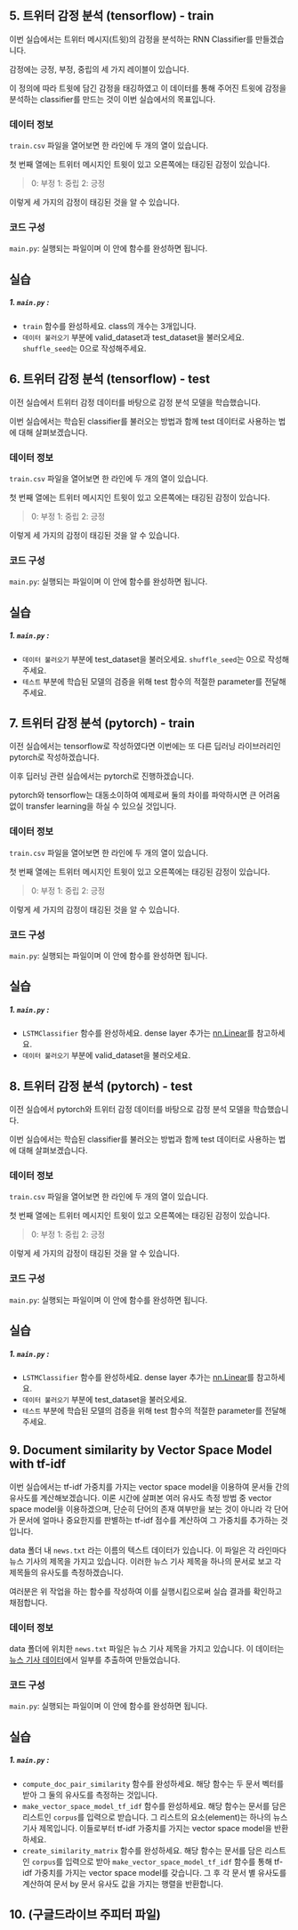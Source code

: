 ## 5. **트위터 감정 분석 (tensorflow) - train**

이번 실습에서는 트위터 메시지(트윗)의 감정을 분석하는 RNN Classifier를 만들겠습니다.

감정에는 긍정, 부정, 중립의 세 가지 레이블이 있습니다.

이 정의에 따라 트윗에 담긴 감정을 태깅하였고 이 데이터를 통해 주어진 트윗에 감정을 분석하는 classifier를 만드는 것이 이번 실습에서의 목표입니다.

### **데이터 정보**

`train.csv` 파일을 열어보면 한 라인에 두 개의 열이 있습니다.

첫 번째 열에는 트위터 메시지인 트윗이 있고 오른쪽에는 태깅된 감정이 있습니다.

> 0: 부정
> 1: 중립
> 2: 긍정

이렇게 세 가지의 감정이 태깅된 것을 알 수 있습니다.

### **코드 구성**

`main.py`: 실행되는 파일이며 이 안에 함수를 완성하면 됩니다.

## **실습**

##### 1. `main.py` :

- `train` 함수를 완성하세요. class의 개수는 3개입니다.
- `데이터 불러오기` 부분에 valid_dataset과 test_dataset을 불러오세요. `shuffle_seed`는 0으로 작성해주세요.



## 6. **트위터 감정 분석 (tensorflow) - test**

이전 실습에서 트위터 감정 데이터를 바탕으로 감정 분석 모델을 학습했습니다.

이번 실습에서는 학습된 classifier를 불러오는 방법과 함께 test 데이터로 사용하는 법에 대해 살펴보겠습니다.

### **데이터 정보**

`train.csv` 파일을 열어보면 한 라인에 두 개의 열이 있습니다.

첫 번째 열에는 트위터 메시지인 트윗이 있고 오른쪽에는 태깅된 감정이 있습니다.

> 0: 부정
> 1: 중립
> 2: 긍정

이렇게 세 가지의 감정이 태깅된 것을 알 수 있습니다.

### **코드 구성**

`main.py`: 실행되는 파일이며 이 안에 함수를 완성하면 됩니다.

## **실습**

##### 1. `main.py` :

- `데이터 불러오기` 부분에 test_dataset을 불러오세요. `shuffle_seed`는 0으로 작성해주세요.
- `테스트` 부분에 학습된 모델의 검증을 위해 test 함수의 적절한 parameter를 전달해주세요.



## 7. **트위터 감정 분석 (pytorch) - train**

이전 실습에서는 tensorflow로 작성하였다면 이번에는 또 다른 딥러닝 라이브러리인 pytorch로 작성하겠습니다.

이후 딥러닝 관련 실습에서는 pytorch로 진행하겠습니다.

pytorch와 tensorflow는 대동소이하여 예제로써 둘의 차이를 파악하시면 큰 어려움 없이 transfer learning을 하실 수 있으실 것입니다.

### **데이터 정보**

`train.csv` 파일을 열어보면 한 라인에 두 개의 열이 있습니다.

첫 번째 열에는 트위터 메시지인 트윗이 있고 오른쪽에는 태깅된 감정이 있습니다.

> 0: 부정
> 1: 중립
> 2: 긍정

이렇게 세 가지의 감정이 태깅된 것을 알 수 있습니다.

### **코드 구성**

`main.py`: 실행되는 파일이며 이 안에 함수를 완성하면 됩니다.

## **실습**

##### 1. `main.py` :

- `LSTMClassifier` 함수를 완성하세요. dense layer 추가는 [nn.Linear](https://pytorch.org/docs/stable/generated/torch.nn.Linear.html)를 참고하세요.
- `데이터 불러오기` 부분에 valid_dataset을 불러오세요.



## 8. **트위터 감정 분석 (pytorch) - test**

이전 실습에서 pytorch와 트위터 감정 데이터를 바탕으로 감정 분석 모델을 학습했습니다.

이번 실습에서는 학습된 classifier를 불러오는 방법과 함께 test 데이터로 사용하는 법에 대해 살펴보겠습니다.

### **데이터 정보**

`train.csv` 파일을 열어보면 한 라인에 두 개의 열이 있습니다.

첫 번째 열에는 트위터 메시지인 트윗이 있고 오른쪽에는 태깅된 감정이 있습니다.

> 0: 부정
> 1: 중립
> 2: 긍정

이렇게 세 가지의 감정이 태깅된 것을 알 수 있습니다.

### **코드 구성**

`main.py`: 실행되는 파일이며 이 안에 함수를 완성하면 됩니다.

## **실습**

##### 1. `main.py` :

- `LSTMClassifier` 함수를 완성하세요. dense layer 추가는 [nn.Linear](https://pytorch.org/docs/stable/generated/torch.nn.Linear.html)를 참고하세요.
- `데이터 불러오기` 부분에 test_dataset을 불러오세요.
- `테스트` 부분에 학습된 모델의 검증을 위해 test 함수의 적절한 parameter를 전달해주세요.



## 9. **Document similarity by Vector Space Model with tf-idf**

이번 실습에서는 tf-idf 가중치를 가지는 vector space model을 이용하여 문서들 간의 유사도를 계산해보겠습니다. 이론 시간에 살펴본 여러 유사도 측정 방법 중 vector space model을 이용하겠으며, 단순히 단어의 존재 여부만을 보는 것이 아니라 각 단어가 문서에 얼마나 중요한지를 판별하는 tf-idf 점수를 계산하여 그 가중치를 추가하는 것입니다.

data 폴더 내 `news.txt` 라는 이름의 텍스트 데이터가 있습니다. 이 파일은 각 라인마다 뉴스 기사의 제목을 가지고 있습니다. 이러한 뉴스 기사 제목을 하나의 문서로 보고 각 제목들의 유사도를 측정하겠습니다.

여러분은 위 작업을 하는 함수를 작성하여 이를 실행시킴으로써 실습 결과를 확인하고 채점합니다.

### **데이터 정보**

data 폴더에 위치한 `news.txt` 파일은 뉴스 기사 제목을 가지고 있습니다. 이 데이터는 [뉴스 기사 데이터](https://www.kaggle.com/asad1m9a9h6mood/news-articles)에서 일부를 추출하여 만들었습니다.

### **코드 구성**

`main.py`: 실행되는 파일이며 이 안에 함수를 완성하면 됩니다.

## **실습**

##### 1. `main.py` :

- `compute_doc_pair_similarity` 함수를 완성하세요. 해당 함수는 두 문서 벡터를 받아 그 둘의 유사도를 측정하는 것입니다.
- `make_vector_space_model_tf_idf` 함수를 완성하세요. 해당 함수는 문서를 담은 리스트인 `corpus`를 입력으로 받습니다. 그 리스트의 요소(element)는 하나의 뉴스 기사 제목입니다. 이들로부터 tf-idf 가중치를 가지는 vector space model을 반환하세요.
- `create_similarity_matrix` 함수를 완성하세요. 해당 함수는 문서를 담은 리스트인 `corpus`를 입력으로 받아 `make_vector_space_model_tf_idf` 함수를 통해 tf-idf 가중치를 가지는 vector space model를 갖습니다. 그 후 각 문서 별 유사도를 계산하여 문서 by 문서 유사도 값을 가지는 행렬을 반환합니다.

## 10. **(구글드라이브 주피터 파일)**

